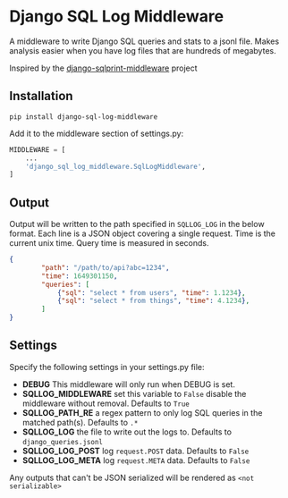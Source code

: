 # Django SQL Log Middleware

A middleware to write Django SQL queries and stats to a jsonl file. Makes analysis easier when you have log files
that are hundreds of megabytes.

Inspired by the [django-sqlprint-middleware](https://github.com/thebjorn/django-sqlprint-middleware) project

## Installation

```
pip install django-sql-log-middleware
```

Add it to the middleware section of settings.py:

```py
MIDDLEWARE = [
    ...
    'django_sql_log_middleware.SqlLogMiddleware',
]
```

## Output

Output will be written to the path specified in `SQLLOG_LOG` in the below format. Each line is a JSON object
covering a single request. Time is the current unix time. Query time is measured in seconds.

```json
{
        "path": "/path/to/api?abc=1234",
        "time": 1649301150,
        "queries": [
            {"sql": "select * from users", "time": 1.1234},
            {"sql": "select * from things", "time": 4.1234},
        ]
}
```

## Settings

Specify the following settings in your settings.py file:

* **DEBUG** This middleware will only run when DEBUG is set.
* **SQLLOG_MIDDLEWARE** set this variable to `False` disable the middleware without removal. Defaults to `True`
* **SQLLOG_PATH_RE** a regex pattern to only log SQL queries in the matched path(s). Defaults to `.*`
* **SQLLOG_LOG** the file to write out the logs to. Defaults to `django_queries.jsonl`
* **SQLLOG_LOG_POST** log `request.POST` data. Defaults to `False`
* **SQLLOG_LOG_META** log `request.META` data. Defaults to `False`

Any outputs that can't be JSON serialized will be rendered as `<not serializable>`
